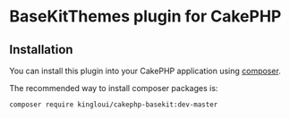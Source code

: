 # BaseKitThemes plugin for CakePHP

## Installation

You can install this plugin into your CakePHP application using [composer](http://getcomposer.org).

The recommended way to install composer packages is:

```
composer require kingloui/cakephp-basekit:dev-master
```
